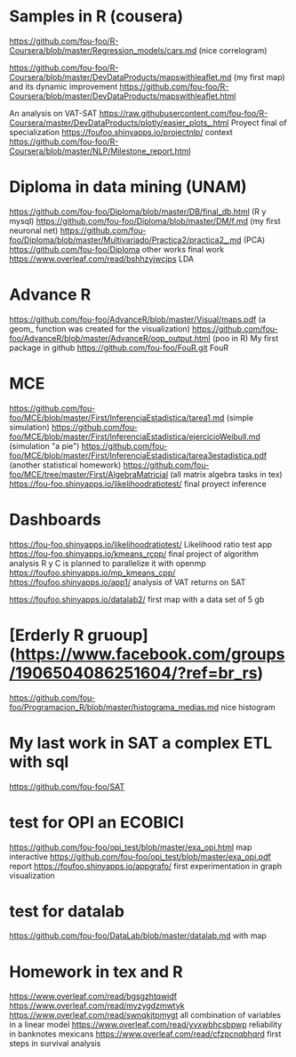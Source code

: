 # Samples in R (cousera)
https://github.com/fou-foo/R-Coursera/blob/master/Regression_models/cars.md  (nice correlogram)

https://github.com/fou-foo/R-Coursera/blob/master/DevDataProducts/mapswithleaflet.md (my first map) and its dynamic improvement
https://github.com/fou-foo/R-Coursera/blob/master/DevDataProducts/mapswithleaflet.html

An analysis on VAT-SAT https://raw.githubusercontent.com/fou-foo/R-Coursera/master/DevDataProducts/plotly/easier_plots_.html
Proyect final of specialization https://foufoo.shinyapps.io/projectnlp/ context https://github.com/fou-foo/R-Coursera/blob/master/NLP/Milestone_report.html

# Diploma in data mining (UNAM)
https://github.com/fou-foo/Diploma/blob/master/DB/final_db.html (R y mysql)
https://github.com/fou-foo/Diploma/blob/master/DM/f.md (my first neuronal net)
https://github.com/fou-foo/Diploma/blob/master/Multivariado/Practica2/practica2_.md (PCA)
https://github.com/fou-foo/Diploma other works
final work https://www.overleaf.com/read/bshhzyjwcjps LDA

# Advance R 
https://github.com/fou-foo/AdvanceR/blob/master/Visual/maps.pdf (a geom_ function was created for the visualization)
https://github.com/fou-foo/AdvanceR/blob/master/AdvanceR/oop_output.html (poo in R)
My first package in github https://github.com/fou-foo/FouR.git FouR


# MCE 
https://github.com/fou-foo/MCE/blob/master/First/InferenciaEstadistica/tarea1.md (simple simulation)
https://github.com/fou-foo/MCE/blob/master/First/InferenciaEstadistica/ejercicioWeibull.md (simulation "a pie")
https://github.com/fou-foo/MCE/blob/master/First/InferenciaEstadistica/tarea3estadistica.pdf (another statistical homework)
https://github.com/fou-foo/MCE/tree/master/First/AlgebraMatricial (all matrix algebra tasks in tex)
https://fou-foo.shinyapps.io/likelihoodratiotest/ final proyect inference
# Dashboards

https://fou-foo.shinyapps.io/likelihoodratiotest/ Likelihood ratio test app
https://fou-foo.shinyapps.io/kmeans_rcpp/ final project of algorithm analysis R y C is planned to parallelize it with openmp
https://foufoo.shinyapps.io/mp_kmeans_cpp/
https://foufoo.shinyapps.io/app1/ analysis of VAT returns on SAT

https://foufoo.shinyapps.io/datalab2/ first map with a data set of 5 gb  

# [Erderly R gruoup] (https://www.facebook.com/groups/1906504086251604/?ref=br_rs)
https://github.com/fou-foo/Programacion_R/blob/master/histograma_medias.md nice histogram

# My last work in SAT a complex ETL with sql 
https://github.com/fou-foo/SAT


# test for OPI an ECOBICI
https://github.com/fou-foo/opi_test/blob/master/exa_opi.html map interactive
https://github.com/fou-foo/opi_test/blob/master/exa_opi.pdf report
https://foufoo.shinyapps.io/appgrafo/ first experimentation in graph visualization

# test for datalab 
https://github.com/fou-foo/DataLab/blob/master/datalab.md with map

# Homework in tex and R 
https://www.overleaf.com/read/bgsgzhtqwjdf
https://www.overleaf.com/read/myzygdzmwtyk
https://www.overleaf.com/read/swnqkjtpmygt all combination of variables in a linear model
https://www.overleaf.com/read/yvxwbhcsbpwp reliability in banknotes mexicans
https://www.overleaf.com/read/cfzpcnqbhqrd  first steps in survival analysis
